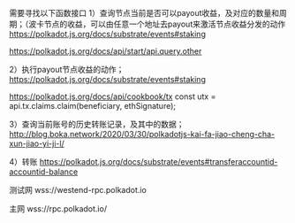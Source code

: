 需要寻找以下函数接口
1）查询节点当前是否可以payout收益，及对应的数量和周期；（波卡节点的收益，可以由任意一个地址去payout来激活节点收益分发的动作
https://polkadot.js.org/docs/substrate/events#staking

https://polkadot.js.org/docs/api/start/api.query.other

2）执行payout节点收益的动作；
https://polkadot.js.org/docs/substrate/events#staking

https://polkadot.js.org/docs/api/cookbook/tx
const utx = api.tx.claims.claim(beneficiary, ethSignature);


3）查询当前账号的历史转账记录，及其中的数据；
http://blog.boka.network/2020/03/30/polkadotjs-kai-fa-jiao-cheng-cha-xun-jiao-yi-ji-l/

4）转账
https://polkadot.js.org/docs/substrate/events#transferaccountid-accountid-balance


测试网
wss://westend-rpc.polkadot.io

主网
wss://rpc.polkadot.io/